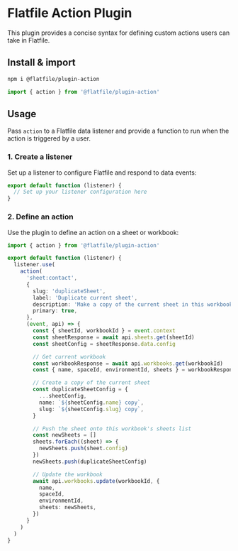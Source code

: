 # Flatfile Action Plugin

This plugin provides a concise syntax for defining custom actions users can take in Flatfile.

## Install & import

```bash
npm i @flatfile/plugin-action
```

```ts
import { action } from '@flatfile/plugin-action'
```

## Usage

Pass `action` to a Flatfile data listener and provide a function to run when the action is triggered by a user.

### 1. Create a listener

Set up a listener to configure Flatfile and respond to data events:

```ts
export default function (listener) {
  // Set up your listener configuration here
}
```

### 2. Define an action

Use the plugin to define an action on a sheet or workbook:

```ts
import { action } from '@flatfile/plugin-action'

export default function (listener) {
  listener.use(
    action(
      'sheet:contact',
      {
        slug: 'duplicateSheet',
        label: 'Duplicate current sheet',
        description: 'Make a copy of the current sheet in this workbook',
        primary: true,
      },
      (event, api) => {
        const { sheetId, workbookId } = event.context
        const sheetResponse = await api.sheets.get(sheetId)
        const sheetConfig = sheetResponse.data.config

        // Get current workbook
        const workbookResponse = await api.workbooks.get(workbookId)
        const { name, spaceId, environmentId, sheets } = workbookResponse.data

        // Create a copy of the current sheet
        const duplicateSheetConfig = {
          ...sheetConfig,
          name: `${sheetConfig.name} copy`,
          slug: `${sheetConfig.slug} copy`,
        }

        // Push the sheet onto this workbook's sheets list
        const newSheets = []
        sheets.forEach((sheet) => {
          newSheets.push(sheet.config)
        })
        newSheets.push(duplicateSheetConfig)

        // Update the workbook
        await api.workbooks.update(workbookId, {
          name,
          spaceId,
          environmentId,
          sheets: newSheets,
        })
      }
    )
  )
}
```
